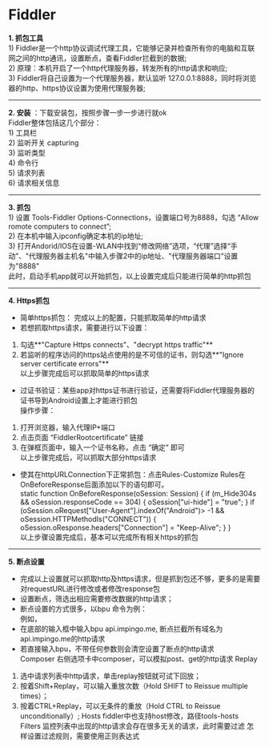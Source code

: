 # Fiddler
**1. 抓包工具**<br>
     1) Fiddler是一个http协议调试代理工具，它能够记录并检查所有你的电脑和互联网之间的http通讯，设置断点，查看Fiddler拦截到的数据; <br>
     2) 原理：本机开启了一个http代理服务器，转发所有的http请求和响应; <br>
     3) Fiddler将自己设置为一个代理服务器，默认监听 127.0.0.1:8888，同时将浏览器的http、https协议设置为使用代理服务器; <br>
****
**2. 安装** ：下载安装包，按照步骤一步一步进行就ok <br>
     Fiddler整体包括这几个部分：<br>
     1) 工具栏<br>
     2) 监听开关 capturing<br>
     3) 监听类型<br>
     4) 命令行<br>
     5) 请求列表<br>
     6) 请求相关信息<br>
****     
**3. 抓包** <br>
     1) 设置 Tools-Fiddler Options-Connections，设置端口号为8888，勾选 “Allow romote computers to connect”;<br>
     2) 在本机中输入ipconfig确定本机的ip地址;<br>
     3) 打开Andorid/IOS在设置-WLAN中找到“修改网络”选项，“代理”选择“手动”、"代理服务器主机名"中输入步骤2中的ip地址、"代理服务器端口”设置为"8888"<br>
     此时，启动手机app就可以开始抓包，以上设置完成后只能进行简单的http抓包
****

**4. Https抓包**<br>
* 简单https抓包： 完成以上的配置，只能抓取简单的http请求<br>
* 若想抓取https请求，需要进行以下设置：<br>
1) 勾选**"Capture Https connects"、"decrypt https traffic"** <br>
2) 若监听的程序访问的https站点使用的是不可信的证书，则勾选**"Ignore server certificate errors"**<br>
以上步骤完成后可以抓取简单的https请求
* 过证书验证：某些app对https证书进行验证，还需要将Fiddler代理服务器的证书导到Android设置上才能进行抓包<br>
操作步骤：<br>
1) 打开浏览器，输入代理IP+端口<br>
2) 点击页面 “FiddlerRootcertificate” 链接<br>
3) 在弹框页面中，输入一个证书名称，点击 “确定” 即可<br>
以上步骤完成后，可以抓取大部分https请求<br>
* 使其在httpURLConnection下正常抓包：点击Rules-Customize Rules在OnBeforeResponse后面添加以下的语句即可。<br>
     static function OnBeforeResponse(oSession: Session) {
        if (m_Hide304s && oSession.responseCode == 304) {
            oSession["ui-hide"] = "true";
        }
       if (oSession.oRequest["User-Agent"].indexOf("Android")> -1 && oSession.HTTPMethodIs("CONNECT")) {
           oSession.oResponse.headers["Connection"] = "Keep-Alive"; }
    } 
    <br>
以上步骤设置完成后，基本可以完成所有相关https的抓包<br>

****

**5. 断点设置**<br>
* 完成以上设置就可以抓取http及https请求，但是抓到包还不够，更多的是需要对requestURL进行修改或者修改response包<br>
* 设置断点，筛选出相应需要修改数据的http请求；<br>
* 断点设置的方式很多，以bpu 命令为例：<br>
例如，
* 在底部的输入框中输入bpu api.impingo.me, 断点拦截所有域名为api.impingo.me的http请求 <br>
* 若直接输入bpu，不带任何参数则会清空设置了断点的http请求 <br>
Composer
右侧选项卡中composer，可以模拟post、get的http请求
Replay
1) 选中请求列表中http请求，单击replay按钮就可试下回放；
2) 按着Shift+Replay，可以输入重放次数（Hold SHIFT to Reissue multiple times）；
3) 按着CTRL+Replay，可以无条件的重放（Hold CTRL to Reissue unconditionally）;
Hosts
fiddler中也支持host修改，路径tools-hosts
Filters
监控列表中出现的http请求会存在很多无关的请求，此时需要过滤
怎样设置过滤规则，需要使用正则表达式
